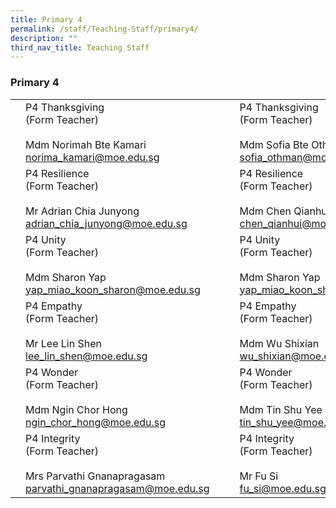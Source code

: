 ```yaml
---
title: Primary 4
permalink: /staff/Teaching-Staff/primary4/
description: ""
third_nav_title: Teaching Staff
---
```

### Primary 4


|  	|  	|  	|  	|  	|
|---	|---	|---	|---	|---	|
|	| P4 Thanksgiving<br>(Form Teacher)<br><br>Mdm Norimah Bte Kamari<br>norima_kamari@moe.edu.sg	|   	| 	| P4 Thanksgiving<br>(Form Teacher)<br><br>Mdm Sofia Bte Othman<br>sofia_othman@moe.edu.sg 	|
| 	| P4 Resilience <br>(Form Teacher)<br><br>Mr Adrian Chia Junyong<br>adrian_chia_junyong@moe.edu.sg<br> 	|   	| 	| P4 Resilience<br>(Form Teacher)<br><br>Mdm Chen Qianhui<br>chen_qianhui@moe.edu.sg	|
| 	| P4 Unity <br>(Form Teacher)<br><br>Mdm Sharon Yap<br>yap_miao_koon_sharon@moe.edu.sg 	|   	|  	| P4 Unity <br>(Form Teacher)<br><br>Mdm Sharon Yap<br>yap_miao_koon_sharon@moe.edu.sg  	|
| 	| P4 Empathy<br>(Form Teacher)<br><br>Mr Lee Lin Shen<br>lee_lin_shen@moe.edu.sg<br> 	|   	| 	| P4 Empathy <br>(Form Teacher)<br><br>Mdm Wu Shixian<br>wu_shixian@moe.edu.sg 	|
| 	| P4 Wonder<br>(Form Teacher)<br><br>Mdm Ngin Chor Hong<br>ngin_chor_hong@moe.edu.sg 	|   	| 	| P4 Wonder<br>(Form Teacher)<br><br>Mdm Tin Shu Yee<br>tin_shu_yee@moe.edu.sg 	|
| 	| P4 Integrity<br>(Form Teacher)<br><br>Mrs Parvathi Gnanapragasam<br>parvathi_gnanapragasam@moe.edu.sg 	|   	|	| P4 Integrity<br>(Form Teacher)<br><br>Mr Fu Si<br>fu_si@moe.edu.sg 	|